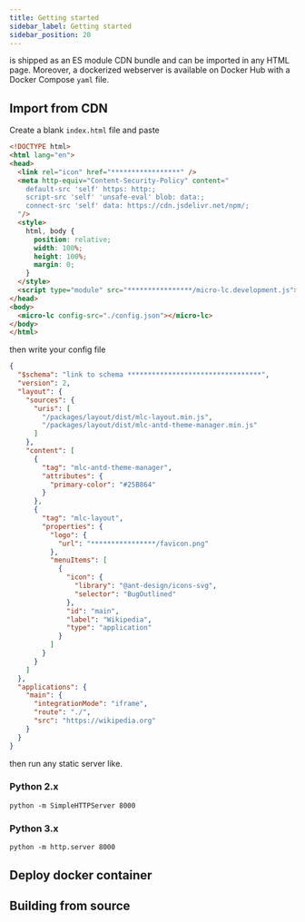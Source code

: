 ```yaml
---
title: Getting started
sidebar_label: Getting started
sidebar_position: 20
---
```


<micro-lc></micro-lc> is shipped as an ES module CDN bundle and can be imported in any HTML page. Moreover, a dockerized
webserver is available on Docker Hub with a Docker Compose `yaml` file.

## Import from CDN

Create a blank `index.html` file and paste

```html title="index.html"
<!DOCTYPE html>
<html lang="en">
<head>
  <link rel="icon" href="*****************" />
  <meta http-equiv="Content-Security-Policy" content="
    default-src 'self' https: http:;
    script-src 'self' 'unsafe-eval' blob: data:;
    connect-src 'self' data: https://cdn.jsdelivr.net/npm/;
  "/>
  <style>
    html, body {
      position: relative;
      width: 100%;
      height: 100%;
      margin: 0;
    }
  </style>
  <script type="module" src="****************/micro-lc.development.js"></script>
</head>
<body>
  <micro-lc config-src="./config.json"></micro-lc>
</body>
</html>
```

then write your config file

```json title="config.json"
{
  "$schema": "link to schema *********************************",
  "version": 2,
  "layout": {
    "sources": {
      "uris": [
        "/packages/layout/dist/mlc-layout.min.js",
        "/packages/layout/dist/mlc-antd-theme-manager.min.js"
      ]
    },
    "content": [
      {
        "tag": "mlc-antd-theme-manager",
        "attributes": {
          "primary-color": "#25B864"
        }
      },
      {
        "tag": "mlc-layout",
        "properties": {
          "logo": {
            "url": "****************/favicon.png"
          },
          "menuItems": [
            {
              "icon": {
                "library": "@ant-design/icons-svg",
                "selector": "BugOutlined"
              },
              "id": "main",
              "label": "Wikipedia",
              "type": "application"
            }
          ]
        }
      }
    ]
  },
  "applications": {
    "main": {
      "integrationMode": "iframe",
      "route": "./",
      "src": "https://wikipedia.org"
    }
  }
}

```

then run any static server like.

### Python 2.x

```shell
python -m SimpleHTTPServer 8000
```

### Python 3.x

```shell
python -m http.server 8000
```

## Deploy docker container

## Building from source
